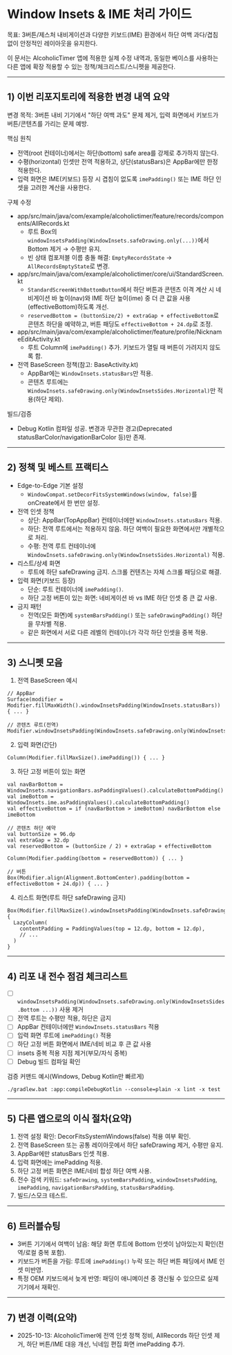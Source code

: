 # Window Insets & IME 처리 가이드

목표: 3버튼/제스처 내비게이션과 다양한 키보드(IME) 환경에서 하단 여백 과다/겹침 없이 안정적인 레이아웃을 유지한다.

이 문서는 AlcoholicTimer 앱에 적용한 실제 수정 내역과, 동일한 베이스를 사용하는 다른 앱에 확장 적용할 수 있는 정책/체크리스트/스니펫을 제공한다.

---

## 1) 이번 리포지토리에 적용한 변경 내역 요약

변경 목적: 3버튼 내비 기기에서 "하단 여백 과도" 문제 제거, 입력 화면에서 키보드가 버튼/콘텐츠를 가리는 문제 예방.

핵심 원칙
- 전역(root 컨테이너)에서는 하단(bottom) safe area를 강제로 추가하지 않는다.
- 수평(horizontal) 인셋만 전역 적용하고, 상단(statusBars)은 AppBar에만 한정 적용한다.
- 입력 화면은 IME(키보드) 등장 시 겹침이 없도록 `imePadding()` 또는 IME 하단 인셋을 고려한 계산을 사용한다.

구체 수정
- app/src/main/java/com/example/alcoholictimer/feature/records/components/AllRecords.kt
  - 루트 Box의 `windowInsetsPadding(WindowInsets.safeDrawing.only(...))`에서 Bottom 제거 → 수평만 유지.
  - 빈 상태 컴포저블 이름 충돌 해결: `EmptyRecordsState` → `AllRecordsEmptyState`로 변경.
- app/src/main/java/com/example/alcoholictimer/core/ui/StandardScreen.kt
  - `StandardScreenWithBottomButton`에서 하단 버튼과 콘텐츠 이격 계산 시 네비게이션 바 높이(nav)와 IME 하단 높이(ime) 중 더 큰 값을 사용(effectiveBottom)하도록 개선.
  - `reservedBottom = (buttonSize/2) + extraGap + effectiveBottom`로 콘텐츠 하단을 예약하고, 버튼 패딩도 `effectiveBottom + 24.dp`로 조정.
- app/src/main/java/com/example/alcoholictimer/feature/profile/NicknameEditActivity.kt
  - 루트 Column에 `imePadding()` 추가. 키보드가 열릴 때 버튼이 가려지지 않도록 함.
- 전역 BaseScreen 정책(참고: BaseActivity.kt)
  - AppBar에는 `WindowInsets.statusBars`만 적용.
  - 콘텐츠 루트에는 `WindowInsets.safeDrawing.only(WindowInsetsSides.Horizontal)`만 적용(하단 제외).

빌드/검증
- Debug Kotlin 컴파일 성공. 변경과 무관한 경고(Deprecated statusBarColor/navigationBarColor 등)만 존재.

---

## 2) 정책 및 베스트 프랙티스

- Edge-to-Edge 기본 설정
  - `WindowCompat.setDecorFitsSystemWindows(window, false)`를 onCreate에서 한 번만 설정.
- 전역 인셋 정책
  - 상단: AppBar(TopAppBar) 컨테이너에만 `WindowInsets.statusBars` 적용.
  - 하단: 전역 루트에서는 적용하지 않음. 하단 여백이 필요한 화면에서만 개별적으로 처리.
  - 수평: 전역 루트 컨테이너에 `WindowInsets.safeDrawing.only(WindowInsetsSides.Horizontal)` 적용.
- 리스트/상세 화면
  - 루트에 하단 safeDrawing 금지. 스크롤 컨텐츠는 자체 스크롤 패딩으로 해결.
- 입력 화면(키보드 등장)
  - 단순: 루트 컨테이너에 `imePadding()`.
  - 하단 고정 버튼이 있는 화면: 네비게이션 바 vs IME 하단 인셋 중 큰 값 사용.
- 금지 패턴
  - 전역(모든 화면)에 `systemBarsPadding()` 또는 `safeDrawingPadding()` 하단을 무차별 적용.
  - 같은 화면에서 서로 다른 레벨의 컨테이너가 각각 하단 인셋을 중복 적용.

---

## 3) 스니펫 모음

1) 전역 BaseScreen 예시

```
// AppBar
Surface(modifier = Modifier.fillMaxWidth().windowInsetsPadding(WindowInsets.statusBars)) { ... }

// 콘텐츠 루트(전역)
Modifier.windowInsetsPadding(WindowInsets.safeDrawing.only(WindowInsetsSides.Horizontal))
```

2) 입력 화면(간단)

```
Column(Modifier.fillMaxSize().imePadding()) { ... }
```

3) 하단 고정 버튼이 있는 화면

```
val navBarBottom = WindowInsets.navigationBars.asPaddingValues().calculateBottomPadding()
val imeBottom = WindowInsets.ime.asPaddingValues().calculateBottomPadding()
val effectiveBottom = if (navBarBottom > imeBottom) navBarBottom else imeBottom

// 콘텐츠 하단 예약
val buttonSize = 96.dp
val extraGap = 32.dp
val reservedBottom = (buttonSize / 2) + extraGap + effectiveBottom

Column(Modifier.padding(bottom = reservedBottom)) { ... }

// 버튼
Box(Modifier.align(Alignment.BottomCenter).padding(bottom = effectiveBottom + 24.dp)) { ... }
```

4) 리스트 화면(루트 하단 safeDrawing 금지)

```
Box(Modifier.fillMaxSize().windowInsetsPadding(WindowInsets.safeDrawing.only(WindowInsetsSides.Horizontal))) {
  LazyColumn(
    contentPadding = PaddingValues(top = 12.dp, bottom = 12.dp),
    // ...
  )
}
```

---

## 4) 리포 내 전수 점검 체크리스트

- [ ] `windowInsetsPadding(WindowInsets.safeDrawing.only(WindowInsetsSides.Bottom ...))` 사용 제거
- [ ] 전역 루트는 수평만 적용, 하단은 금지
- [ ] AppBar 컨테이너에만 `WindowInsets.statusBars` 적용
- [ ] 입력 화면 루트에 `imePadding()` 적용
- [ ] 하단 고정 버튼 화면에서 IME/네비 비교 후 큰 값 사용
- [ ] insets 중복 적용 지점 제거(부모/자식 중복)
- [ ] Debug 빌드 컴파일 확인

검증 커맨드 예시(Windows, Debug Kotlin만 빠르게)

```
./gradlew.bat :app:compileDebugKotlin --console=plain -x lint -x test
```

---

## 5) 다른 앱으로의 이식 절차(요약)

1) 전역 설정 확인: DecorFitsSystemWindows(false) 적용 여부 확인.
2) 전역 BaseScreen 또는 공통 레이아웃에서 하단 safeDrawing 제거, 수평만 유지.
3) AppBar에만 statusBars 인셋 적용.
4) 입력 화면에는 imePadding 적용.
5) 하단 고정 버튼 화면은 IME/네비 합성 하단 여백 사용.
6) 전수 검색 키워드: `safeDrawing`, `systemBarsPadding`, `windowInsetsPadding`, `imePadding`, `navigationBarsPadding`, `statusBarsPadding`.
7) 빌드/스모크 테스트.

---

## 6) 트러블슈팅

- 3버튼 기기에서 여백이 남음: 해당 화면 루트에 Bottom 인셋이 남아있는지 확인(전역/로컬 중복 포함).
- 키보드가 버튼을 가림: 루트에 `imePadding()` 누락 또는 하단 버튼 패딩에서 IME 인셋 미반영.
- 특정 OEM 키보드에서 늦게 반영: 패딩이 애니메이션 중 갱신될 수 있으므로 실제 기기에서 재확인.

---

## 7) 변경 이력(요약)

- 2025-10-13: AlcoholicTimer에 전역 인셋 정책 정비, AllRecords 하단 인셋 제거, 하단 버튼/IME 대응 개선, 닉네임 편집 화면 imePadding 추가.

